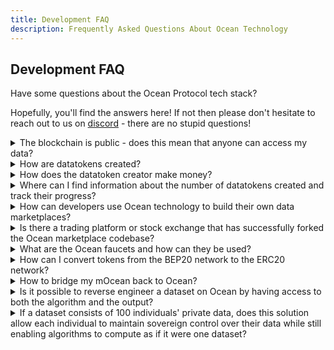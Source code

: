 ```yaml
---
title: Development FAQ
description: Frequently Asked Questions About Ocean Technology
---
```

## Development FAQ

Have some questions about the Ocean Protocol tech stack?

Hopefully, you'll find the answers here! If not then please don't hesitate to reach out to us on [discord](https://discord.gg/EdmenE7eTj) - there are no stupid questions!

<details>
<summary>The blockchain is public - does this mean that anyone can access my data?</summary>

The blockchain being public means that transaction information is transparent and can be viewed by anyone. However, your data isn't directly accessible to the public. Ocean Protocol employs various mechanisms, including encryption and access control, to safeguard your data. Access to the data is determined by the permissions you set, ensuring that only authorized users can retrieve and work with your data. So, while blockchain transactions are public, your data remains protected and accessible only to those with proper authorization.

</details>

<details>
<summary>How are datatokens created?</summary>

Datatokens are created within the Ocean Protocol ecosystem when you tokenize a dataset(convert a dataset into a fungible token that can be traded). More details, on the [datatokens page](../developers/contracts/datatokens)
</details>

<details>
<summary>How does the datatoken creator make money?</summary>

You can generate revenue as a dataset publisher by selling datatokens to access your published dataset. For more details, please visit the [community monetization](https://docs.oceanprotocol.com/developers/community-monetization#1.-publishing-and-selling-data) page. 
</details>

<details>
<summary>Where can I find information about the number of datatokens created and track their progress?</summary>

To access this data, some technical expertise is required. You can find this information at the subgraph level. In the documentation, we provide a few examples of how to retrieve this data using JavaScript. Feel free to give it a shot by visiting this [page](../developers/subgraph/list-datatokens). If it doesn't meet your requirements, don't hesitate to reach out to us on Discord.
</details>

<details>
<summary>How can developers use Ocean technology to build their own data marketplaces?</summary>

You can fork Ocean Market and then make changes as you wish. Please see the [customising your market](../developers/build-a-marketplace/customising-your-market) page for details.
</details>

<details>
<summary>Is there a trading platform or stock exchange that has successfully forked the Ocean marketplace codebase?</summary>

Ocean technology is actively used by Daimler/Acentrik, deltaDAO/GAIA-X, and several other entities. You can find further details on the Ocean [ecosystem page](https://oceanprotocol.com/explore/ecosystem).

</details>

<details>
<summary>What are the Ocean faucets and how can they be used?</summary>

An Ocean faucet is a site to get (fake) OCEAN for use on a given testnet. There's an Ocean faucet for each testnet that Ocean is deployed to. The [networks](../discover/networks/) page have more information.
</details>

<details>
<summary>How can I convert tokens from the BEP20 network to the ERC20 network?</summary>

Please follow this [tutorial](../discover/networks/bridges#bnb-smart-chain-bridge) to bridge from/to BNB Smart Chain. Please double-check the addresses and make sure you are using the right smart contracts.
</details>

<details>
<summary>How to bridge my mOcean back to Ocean?</summary>

Please follow this [tutorial](../discover/networks/bridges#polygon-ex-matic-bridge) to bridge to/from Polygon mainnet. Please double-check the addresses and make sure you are using the right smart contracts.
</details>

<details>
<summary>Is it possible to reverse engineer a dataset on Ocean by having access to both the algorithm and the output? </summary>

Not to our knowledge. But please, give it a shot and share the results with us 😄

PS: We offer good rewards 😇
</details>

<details>
<summary>If a dataset consists of 100 individuals' private data, does this solution allow each individual to maintain sovereign control over their data while still enabling algorithms to compute as if it were one dataset?</summary>

Yes. Each individual could publish their dataset themselves, to get a data NFT. From the data NFT, they can mint datatokens which are to access the data. They have sovereign control over this, as hold the keys to the data NFTs and datatokens, and have great flexibility in how to give others access. For example, they could send a datatoken to a DAO for the DAO can manage. Or they could grant datatoken-minting permissions to the DAO. The DAO could use this to assemble a dataset across 100 individuals. ⁣
⁣
Learn more about Data NFTs on the [Docs](../developers/contracts/data-nfts).
</details>